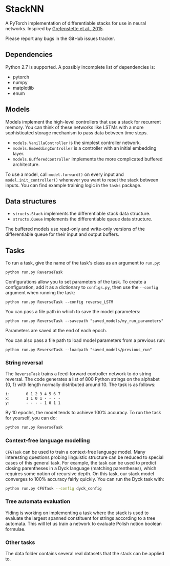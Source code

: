 # StackNN
A PyTorch implementation of differentiable stacks for use in neural networks. Inspired by [Grefenstette et al., 2015](https://arxiv.org/pdf/1506.02516.pdf).

Please report any bugs in the GitHub issues tracker.

## Dependencies

Python 2.7 is supported. A possibly incomplete list of dependencies is:
* pytorch
* numpy
* matplotlib
* enum

## Models

Models implement the high-level controllers that use a stack for recurrent memory. You can think of these networks like LSTMs with a more sophisticated storage mechanism to pass data between time steps.

* `models.VanillaController` is the simplest controller network.
* `models.EmbeddingController` is a controller with an initial embedding layer.
* `models.BufferedController` implements the more complicated buffered architecture.

To use a model, call `model.forward()` on every input and `model.init_controller()` whenever you want to reset the stack between inputs. You can find example training logic in the `tasks` package.

## Data structures

* `structs.Stack` implements the differentiable stack data structure.
* `structs.Queue` implements the differentiable queue data structure.

The buffered models use read-only and write-only versions of the differentiable queue for their input and output buffers.

## Tasks

To run a task, give the name of the task's class as an argument to `run.py`:

~~~
python run.py ReverseTask
~~~

Configurations allow you to set parameters of the task. To create a configuration, add it as a dictionary to `configs.py`, then use the
`--config` argument when running the task:
~~~
python run.py ReverseTask --config reverse_LSTM
~~~

You can pass a file path in which to save the model parameters:
~~~
python run.py ReverseTask --savepath "saved_models/my_run_parameters"
~~~
Parameters are saved at the end of each epoch.

You can also pass a file path to load model parameters from a previous run:
~~~
python run.py ReverseTask --loadpath "saved_models/previous_run"
~~~

### String reversal

The `ReverseTask` trains a feed-forward controller network to do string reversal. The code generates a list of 800 Python strings on the alphabet {0, 1} with length normally distributed around 10. The task is as follows:

~~~
i:       0 1 2 3 4 5 6 7
x:       1 1 0 1 - - - -
y:       - - - - 1 0 1 1
~~~

By 10 epochs, the model tends to achieve 100% accuracy. To run the task for yourself, you can do:

~~~bash
python run.py ReverseTask
~~~

### Context-free language modelling

`CFGTask` can be used to train a context-free language model. Many interesting questions probing linguistic structure can be reduced to special cases of this general task. For example, the task can be used to predict closing parentheses in a Dyck language (matching parentheses), which requires some notion of recursive depth. On this task, our stack model converges to 100% accuracy fairly quickly. You can run the Dyck task with:

~~~bash
python run.py CFGTask --config dyck_config
~~~

### Tree automata evaluation

Yiding is working on implementing a task where the stack is used to evaluate the largest spanned constituent for strings according to a tree automata. This will let us train a network to evaluate Polish notion boolean formulae.

### Other tasks

The data folder contains several real datasets that the stack can be applied to.

